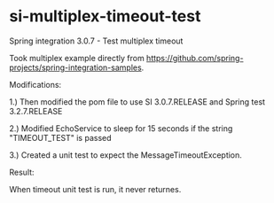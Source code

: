 # si-multiplex-timeout-test
Spring integration 3.0.7 - Test multiplex timeout 

Took multiplex example directly from https://github.com/spring-projects/spring-integration-samples. 



Modifications:

1.) Then modified the pom file to use SI 3.0.7.RELEASE and Spring test 3.2.7.RELEASE

2.) Modified EchoService to sleep for 15 seconds if the string "TIMEOUT_TEST" is passed

3.) Created a unit test to expect the MessageTimeoutException. 



Result:

When timeout unit test is run, it never returnes.
